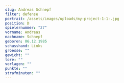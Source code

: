 ```yaml
---
slug: Andreas Schnepf
filter: defense
portrait: /assets/images/uploads/my-project-1-1-.jpg
position: D
spielernummer: "27"
vorname: Andreas
nachname: Schnepf
geboren: 06.12.1985
schusshand: Links
groesse: ""
gewicht: ""
tore: ""
vorlagen: ""
punkte: ""
strafminuten: ""
---
```

